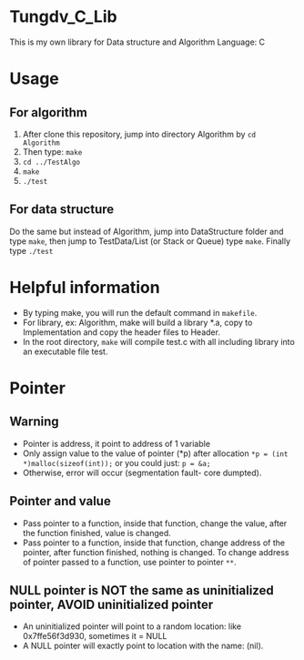 # Tungdv_C_Lib
This is my own library for Data structure and Algorithm
Language: C

# Usage
## For algorithm
1. After clone this repository, jump into directory Algorithm by ``cd Algorithm``
2. Then type: ``make`` 
3. ``cd ../TestAlgo``
4. ``make``
5. ``./test``

## For data structure
Do the same but instead of Algorithm, jump into DataStructure folder and type ``make``, 
then jump to TestData/List (or Stack or Queue) type ``make``. Finally type ``./test``

# Helpful information
- By typing make, you will run the default command in ``makefile``. 
- For library, ex: Algorithm, make will build a library *.a,
copy to Implementation and copy the header files to Header.
- In the root directory, ``make`` will compile test.c with all including library 
into an executable file test.

# Pointer

## Warning 
- Pointer is address, it point to address of 1 variable
- Only assign value to the value of pointer (*p) after allocation 
``
*p = (int *)malloc(sizeof(int));
``
or you could just: 
``
p = &a;
``
- Otherwise, error will occur (segmentation fault- core dumpted).

## Pointer and value
- Pass pointer to a function, inside that function, change the value, after the function finished, value is changed.
- Pass pointer to a function, inside that function, change address of the pointer, after function finished, nothing is changed. To change address of pointer passed to a function, use pointer to pointer ``**``.

## NULL pointer is NOT the same as uninitialized pointer, AVOID uninitialized pointer
- An uninitialized pointer will point to a random location: like 0x7ffe56f3d930, sometimes it = NULL
- A NULL pointer will exactly point to location with the name: (nil).
